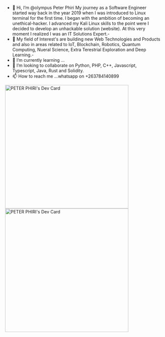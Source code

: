 - 👋 Hi, I’m @olympus Peter Phiri My journey as a Software Engineer started way back in the year 2019 when I was introduced to Linux terminal for the first time. I began with the ambition of becoming an unethical-hacker. I advanced my Kali Linux skills to the point were I decided to develop an unhackable solution (website). At this very moment I realized I was an IT Solutions Expert.- 
- 👀 My field of Interest's are building new  Web Technologies and Products and also in areas related to IoT, Blockchain, Robotics, Quantum Computing, Nueral Science, Extra Terestrial Exploration and Deep Learning.- 
- 🌱 I’m currently learning ...
- 💞️ I’m looking to collaborate on Python, PHP, C++, Javascript, Typescript, Java, Rust and Solidity.
- 📫 How to reach me ...whatsapp on +263784140899

<!---
olyphiri/olyphiri is a ✨ special ✨ repository because its `README.md` (this file) appears on your GitHub profile.
You can click the Preview link to take a look at your changes.
--->
<a href="https://app.daily.dev/petsooo"><img src="https://api.daily.dev/devcards/86172217167c4447947a5aafb6deb361.png?r=2f9" width="400" alt="PETER PHIRI's Dev Card"/></a>
<a rect xmlns="http://www.w3.org/2000/svg" data-testid="card-bg" x="0.5" y="0.5" rx="4.5" height="99%" stroke="#e4e2e2" width="349" fill="#151515" stroke-opacity="1"/>
<a href="https://app.daily.dev/petsooo"><img src="https://api.daily.dev/devcards/86172217167c4447947a5aafb6deb361.png?r=d5o" width="400" alt="PETER PHIRI's Dev Card"/></a>
